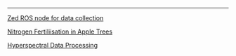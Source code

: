 <meta http-equiv='cache-control' content='no-cache'> 
<meta http-equiv='expires' content='0'> 
<meta http-equiv='pragma' content='no-cache'>

---
[Zed ROS node for data collection](zed_data_collection.md)

[Nitrogen Fertiliisation in Apple Trees](nitrogen.md)

[Hyperspectral Data Processing](hyperpectral.md)